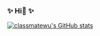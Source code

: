 ### ✨ Hi👋 ✨

[![classmatewu's GitHub stats](https://github-readme-stats.vercel.app/api?username=classmatewu&show_icons=true&theme=radical)](https://github.com/classmatewu/classmatewu)
<!--  [![Readme Card](https://github-readme-stats.vercel.app/api/pin/?username=classmatewu&repo=ToyVite)](https://github.com/classmatewu/ToyVite) -->
<!--  [![Readme Card](https://github-readme-stats.vercel.app/api/pin/?username=classmatewu&repo=ToyWebpack)](https://github.com/classmatewu/ToyWebpack) -->
